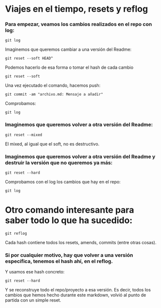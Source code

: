 # Viajes en el tiempo, resets y reflog

### Para empezar, veamos los cambios realizados en el repo con log:
<pre><code>git log</pre></code>

Imaginemos que queremos cambiar a una versión del Readme:
<pre><code>git reset --soft HEAD^</pre></code>

Podemos hacerlo de esa forma o tomar el hash de cada cambio
<pre><code>git reset --soft <hash></pre></code>

Una vez ejecutado el comando, hacemos push:
<pre><code>git commit -am "archivo.md: Mensaje a añadir"</pre></code>

Comprobamos:
<pre><code>git log</pre></code>

### Imaginemos que queremos volver a otra versión del Readme:
<pre><code>git reset --mixed <hash></pre></code>
El mixed, al igual que el soft, no es destructivo.

### Imaginemos que queremos volver a otra versión del Readme y destruir la versión que no queremos ya más:
<pre><code>git reset --hard <hash></pre></code>

Comprobamos con el log los cambios que hay en el repo:
<pre><code>git log</pre></code>

# Otro comando interesante para saber todo lo que ha sucedido:
<pre><code>git reflog</pre></code>
Cada hash contiene todos los resets, amends, commits (entre otras cosas).

### Si por cualquier motivo, hay que volver a una versión específica, tenemos el hash ahí, en el reflog.
Y usamos ese hash concreto:
<pre><code>git reset --hard <hash></pre></code>
Y se reconstruye todo el repo/proyecto a esa versión.
Es decir, todos los cambios que hemos hecho durante este markdown, volvió al punto de partida con un simple reset.
